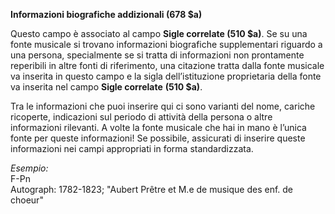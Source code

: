 **Informazioni biografiche addizionali (678 $a)**

Questo campo è associato al campo **Sigle correlate (510 $a)**. Se su una fonte musicale si trovano informazioni biografiche supplementari riguardo a una persona, specialmente se si tratta di informazioni non prontamente reperibili in altre fonti di riferimento, una citazione tratta dalla fonte musicale va inserita in questo campo e la sigla dell’istituzione proprietaria della fonte va inserita nel campo **Sigle correlate** **(510 $a)**.

Tra le informazioni che puoi inserire qui ci sono varianti del nome, cariche ricoperte, indicazioni sul periodo di attività della persona o altre informazioni rilevanti. A volte la fonte musicale che hai in mano è l’unica fonte per queste informazioni! Se possibile, assicurati di inserire queste informazioni nei campi appropriati in forma standardizzata.

_Esempio:_   
F-Pn  
Autograph: 1782-1823; "Aubert Prêtre et M.e de musique des enf. de choeur"